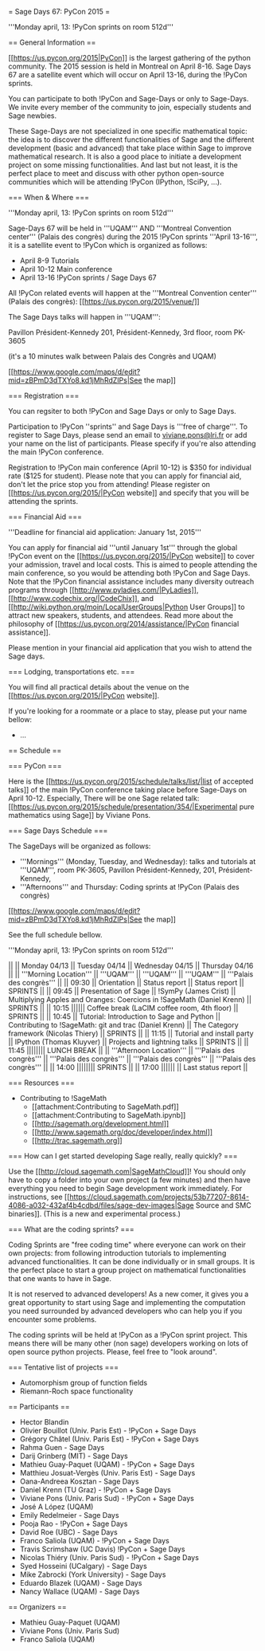 = Sage Days 67: PyCon 2015 =

'''Monday april, 13: !PyCon sprints on room 512d'''

== General Information ==

[[https://us.pycon.org/2015|PyCon]] is the largest gathering of the python community. The 2015 session is held in Montreal on April 8-16. Sage Days 67 are a satellite event which will occur on April 13-16, during the !PyCon sprints.

You can participate to both !PyCon and Sage-Days or only to Sage-Days. We invite every member of the community to join, especially students and Sage newbies. 

These Sage-Days are not specialized in one specific mathematical topic: the idea is to discover the different functionalities of Sage and the different development (basic and advanced) that take place within Sage to improve mathematical research. It is also a good place to initiate a development project on some missing functionalities. And last but not least, it is the perfect place to meet and discuss with other python open-source communities which will be attending !PyCon (IPython, !SciPy, ...).

=== When & Where ===

'''Monday april, 13: !PyCon sprints on room 512d'''

Sage-Days 67 will be held in '''UQAM''' AND '''Montreal Convention center''' (Palais des congrès)  during the 2015 !PyCon sprints '''April 13-16''', it is a satellite event to !PyCon which is organized as follows:

 * April 8-9 Tutorials
 * April 10-12 Main conference
 * April 13-16 !PyCon sprints / Sage Days 67

All !PyCon related events will happen at the '''Montreal Convention center''' (Palais des congrès): [[https://us.pycon.org/2015/venue/]]

The Sage Days talks will happen in '''UQAM''':

Pavillon Président-Kennedy
201, Président-Kennedy,
3rd floor, room PK-3605

(it's a 10 minutes walk between Palais des Congrès and UQAM)

[[https://www.google.com/maps/d/edit?mid=zBPmD3dTXYo8.kd1jMhRdZIPs|See the map]]


=== Registration ===

You can regsiter to both !PyCon and Sage Days or only to Sage Days.

Participation to !PyCon ''sprints'' and Sage Days is '''free of charge'''. To register to Sage Days, please send an email to viviane.pons@lri.fr or add your name on the list of participants. Please specify if you're also attending the main !PyCon conference. 

Registration to !PyCon main conference (April 10-12) is &#36;350 for individual rate (&#36;125 for student). Please note that you can apply for financial aid, don't let the price stop you from attending! Please register on [[https://us.pycon.org/2015/|PyCon website]] and specify that you will be attending the sprints. 

=== Financial Aid ===

'''Deadline for financial aid application: January 1st, 2015'''

You can apply for financial aid '''until January 1st''' through the global !PyCon event on the [[https://us.pycon.org/2015/|PyCon website]] to cover your admission, travel and local costs. This is aimed to people attending the main conference, so you would be attending both !PyCon and Sage Days. Note that the !PyCon financial assistance includes many diversity outreach programs through [[http://www.pyladies.com/|PyLadies]], [[http://www.codechix.org/|CodeChix]], and [[http://wiki.python.org/moin/LocalUserGroups|Python User Groups]] to attract new speakers, students, and attendees. Read more about the philosophy of [[https://us.pycon.org/2014/assistance/|PyCon financial assistance]].

Please mention in your financial aid application that you wish to attend the Sage days.

=== Lodging, transportations etc. ===

You will find all practical details about the venue on the [[https://us.pycon.org/2015/|PyCon website]]. 

If you're looking for a roommate or a place to stay, please put your name bellow:

 * ...

== Schedule ==

=== PyCon ===

Here is  the [[https://us.pycon.org/2015/schedule/talks/list/|list of accepted talks]] of the main !PyCon conference taking place before Sage-Days on April 10-12. Especially, There will be one Sage related talk: [[https://us.pycon.org/2015/schedule/presentation/354/|Experimental pure mathematics using Sage]] by Viviane Pons. 

=== Sage Days Schedule ===

The SageDays will be organized as follows: 
 
 * '''Mornings''' (Monday, Tuesday, and Wednesday): talks and tutorials at '''UQAM''', room PK-3605, Pavillon Président-Kennedy, 201, Président-Kennedy,
 * '''Afternoons''' and Thursday: Coding sprints at !PyCon (Palais des congrès)

[[https://www.google.com/maps/d/edit?mid=zBPmD3dTXYo8.kd1jMhRdZIPs|See the map]]

See the full schedule bellow.

'''Monday april, 13: !PyCon sprints on room 512d'''

||  || Monday 04/13 || Tuesday 04/14 || Wednesday 04/15 || Thursday 04/16 ||
|| '''Morning Location''' || '''UQAM''' || '''UQAM''' || '''UQAM''' || '''Palais des congrès''' ||
|| 09:30 || Orientation || Status report || Status report || SPRINTS ||
|| 09:45 || Presentation of Sage || !SymPy (James Crist) || Multiplying Apples and Oranges: Coercions in !SageMath (Daniel Krenn) || SPRINTS ||
|| 10:15 |||||| Coffee break (LaCIM coffee room, 4th floor) || SPRINTS ||
|| 10:45 || Tutorial: Introduction to Sage and Python || Contributing to !SageMath: git and trac (Daniel Krenn) || The Category framework (Nicolas Thiery) || SPRINTS ||
|| 11:15 || Tutorial and install party || IPython (Thomas Kluyver) || Projects and lightning talks || SPRINTS ||
|| 11:45 |||||||| LUNCH BREAK ||
|| '''Afternoon Location''' || '''Palais des congrès''' || '''Palais des congrès''' || '''Palais des congrès''' || '''Palais des congrès''' ||
|| 14:00 |||||||| SPRINTS ||
|| 17:00 |||||| || Last status report ||

=== Resources ===

 * Contributing to !SageMath
   * [[attachment:Contributing to SageMath.pdf]]
   * [[attachment:Contributing to SageMath.ipynb]]
   * [[http://sagemath.org/development.html]]
   * [[http://www.sagemath.org/doc/developer/index.html]]
   * [[http://trac.sagemath.org]]

=== How can I get started developing Sage really, really quickly? ===

Use the [[http://cloud.sagemath.com|SageMathCloud]]! You should only have to copy a folder into your own project (a few minutes) and then have everything you need to begin Sage development work immediately. For instructions, see [[https://cloud.sagemath.com/projects/53b77207-8614-4086-a032-432af4b4cdbd/files/sage-dev-images|Sage Source and SMC binaries]]. (This is a new and experimental process.)

=== What are the coding sprints? ===

Coding Sprints are "free coding time" where everyone can work on their own projects: from following introduction tutorials to implementing advanced functionalities. It can be done individually or in small groups. It is the perfect place to start a group project on mathematical functionalities that one wants to have in Sage.

It is not reserved to advanced developers! As a new comer, it gives you a great opportunity to start using Sage and implementing the computation you need surrounded by advanced developers who can help you if you encounter some problems. 

The coding sprints will be held at !PyCon as a !PyCon sprint project. This means there will be many other (non sage) developers working on lots of open source python projects. Please, feel free to "look around". 

=== Tentative list of projects ===

 * Automorphism group of function fields
 * Riemann-Roch space functionality

== Participants ==

 * Hector Blandin 
 * Olivier Bouillot (Univ. Paris Est) - !PyCon + Sage Days
 * Grégory Châtel (Univ. Paris Est) - !PyCon + Sage Days
 * Rahma Guen - Sage Days
 * Darij Grinberg (MIT) - Sage Days
 * Mathieu Guay-Paquet (UQAM) - !PyCon + Sage Days
 * Matthieu Josuat-Vergès (Univ. Paris Est) - Sage Days
 * Oana-Andreea Kosztan - Sage Days
 * Daniel Krenn (TU Graz) - !PyCon + Sage Days
 * Viviane Pons (Univ. Paris Sud) - !PyCon + Sage Days
 * José A López (UQAM) 
 * Emily Redelmeier - Sage Days
 * Pooja Rao - !PyCon + Sage Days
 * David Roe (UBC) - Sage Days
 * Franco Saliola (UQAM) - !PyCon + Sage Days
 * Travis Scrimshaw (UC Davis) !PyCon + Sage Days
 * Nicolas Thiéry (Univ. Paris Sud) - !PyCon + Sage Days
 * Syed Hosseini (UCalgary) - Sage Days
 * Mike Zabrocki (York University) - Sage Days
 * Eduardo Blazek (UQAM) - Sage Days
 * Nancy Wallace (UQAM) - Sage Days

== Organizers ==

 * Mathieu Guay-Paquet (UQAM)
 * Viviane Pons (Univ. Paris Sud) 
 * Franco Saliola (UQAM)
